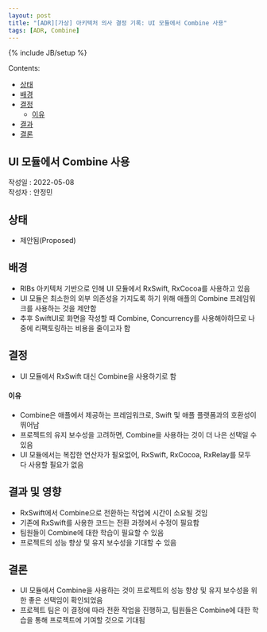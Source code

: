 ```yaml
---
layout: post
title: "[ADR][가상] 아키텍처 의사 결정 기록: UI 모듈에서 Combine 사용"
tags: [ADR, Combine]
---
```

{% include JB/setup %}

Contents:

* [상태](#status)
* [배경](#context)
* [결정](#decisions)
  * [이유](#rationale)
* [결과](#consequences)
* [결론](#conclusion)

## UI 모듈에서 Combine 사용

작성일 : 2022-05-08  
작성자 : 안정민

<h2 id="status">상태</h2>

* 제안됨(Proposed)
  
<h2 id="context">배경</h2>

* RIBs 아키텍처 기반으로 인해 UI 모듈에서 RxSwift, RxCocoa를 사용하고 있음
* UI 모듈은 최소한의 외부 의존성을 가지도록 하기 위해 애플의 Combine 프레임워크를 사용하는 것을 제안함
* 추후 SwiftUI로 화면을 작성할 때 Combine, Concurrency를 사용해야하므로 나중에 리팩토링하는 비용을 줄이고자 함

<h2 id="decisions">결정</h2>

* UI 모듈에서 RxSwift 대신 Combine을 사용하기로 함

<h4 id="rationale">이유</h4>

* Combine은 애플에서 제공하는 프레임워크로, Swift 및 애플 플랫폼과의 호환성이 뛰어남
* 프로젝트의 유지 보수성을 고려하면, Combine을 사용하는 것이 더 나은 선택일 수 있음
* UI 모듈에서는 복잡한 연산자가 필요없어, RxSwift, RxCocoa, RxRelay를 모두 다 사용할 필요가 없음

<h2 id="consequences">결과 및 영향</h2>

* RxSwift에서 Combine으로 전환하는 작업에 시간이 소요될 것임
* 기존에 RxSwift를 사용한 코드는 전환 과정에서 수정이 필요함
* 팀원들이 Combine에 대한 학습이 필요할 수 있음
* 프로젝트의 성능 향상 및 유지 보수성을 기대할 수 있음

<h2 id="conclusion">결론</h2>

* UI 모듈에서 Combine을 사용하는 것이 프로젝트의 성능 향상 및 유지 보수성을 위한 좋은 선택임이 확인되었음
* 프로젝트 팀은 이 결정에 따라 전환 작업을 진행하고, 팀원들은 Combine에 대한 학습을 통해 프로젝트에 기여할 것으로 기대됨